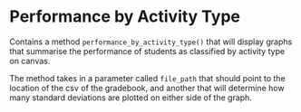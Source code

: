# Performance by Activity Type

Contains a method `performance_by_activity_type()` that will display graphs that summarise the performance of students
as classified by activity type on canvas.

The method takes in a parameter called `file_path` that should point to the location of the csv of the gradebook, and
another that will determine how many standard deviations are plotted on either side of the graph.
